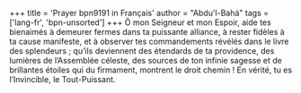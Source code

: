 +++
title = 'Prayer bpn9191 in Français'
author = "Abdu'l-Bahá"
tags = ['lang-fr', 'bpn-unsorted']
+++
Ô mon Seigneur et mon Espoir, aide tes bienaimés à demeurer fermes dans ta puissante alliance, à rester fidèles à ta cause manifeste, et à observer tes commandements révélés dans le livre des splendeurs ; qu’ils deviennent des étendards de ta providence, des lumières de l’Assemblée céleste, des sources de ton infinie sagesse et de brillantes étoiles qui du firmament, montrent le droit chemin !
En vérité, tu es l’Invincible, le Tout-Puissant.
